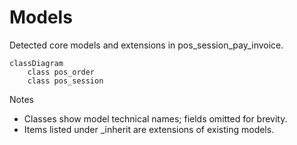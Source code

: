 # Models

Detected core models and extensions in pos_session_pay_invoice.

```mermaid
classDiagram
    class pos_order
    class pos_session
```

Notes
- Classes show model technical names; fields omitted for brevity.
- Items listed under _inherit are extensions of existing models.
